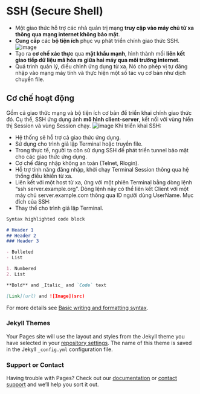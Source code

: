 # **SSH (Secure Shell)**
- Một giao thức hỗ trợ các nhà quản trị mạng **truy cập vào máy chủ từ xa thông qua mạng internet không bảo mật**. 
- **Cung cấp** các **bộ tiện ích** phục vụ phát triển chính giao thức SSH.
![image](https://user-images.githubusercontent.com/46096038/179163200-e4a26530-8fe9-46fa-9539-a804eb6418f2.png)
- Tạo ra **cơ chế xác thực** qua **mật khẩu mạnh**, hình thành mối **liên kết giao tiếp dữ liệu mã hóa ra giữa hai máy qua môi trường internet**.
- Quá trình quản lý, điều chỉnh ứng dụng từ xa. Nó cho phép vị tự đăng nhập vào mạng máy tính và thực hiện một số tác vụ cơ bản như dịch chuyển file.

## Cơ chế hoạt động
  Gồm cả giao thức mạng và bộ tiện ích cơ bản để triển khai chính giao thức đó. Cụ thể, SSH ứng dụng ảnh **mô hình client-server**, kết nối với vùng hiển thị Session và vùng Session chạy.
![image](https://user-images.githubusercontent.com/46096038/179169924-182e0aaf-a56f-4d55-9f23-759cca05e160.png)
Khi triển khai SSH:
- Hệ thống sẽ hỗ trợ cả giao thức ứng dụng.
- Sử dụng cho trình giả lập Terminal hoặc truyền file. 
- Trong thực tế, người ta còn sử dụng SSH để phát triển tunnel bảo mật cho các giao thức ứng dụng.
- Cơ chế đăng nhập không an toàn (Telnet, Rlogin).
- Hỗ trợ tính năng đăng nhập, khởi chạy Terminal Session thông qua hệ thống điều khiển từ xa.
- Liên kết với một host từ xa, ứng với một phiên Terminal bằng dòng lệnh “ssh server.example.org”. Dòng lệnh này có thể liên kết Client với một máy chủ server.example.com thông qua ID người dùng UserName.
Mục đích của SSH:
- Thay thế cho trình giả lập Terminal.
```markdown
Syntax highlighted code block

# Header 1
## Header 2
### Header 3

- Bulleted
- List

1. Numbered
2. List

**Bold** and _Italic_ and `Code` text

[Link](url) and ![Image](src)
```

For more details see [Basic writing and formatting syntax](https://docs.github.com/en/github/writing-on-github/getting-started-with-writing-and-formatting-on-github/basic-writing-and-formatting-syntax).

### Jekyll Themes

Your Pages site will use the layout and styles from the Jekyll theme you have selected in your [repository settings](https://github.com/phamduyuyenphuong/DevOps.github.io/settings/pages). The name of this theme is saved in the Jekyll `_config.yml` configuration file.

### Support or Contact

Having trouble with Pages? Check out our [documentation](https://docs.github.com/categories/github-pages-basics/) or [contact support](https://support.github.com/contact) and we’ll help you sort it out.
